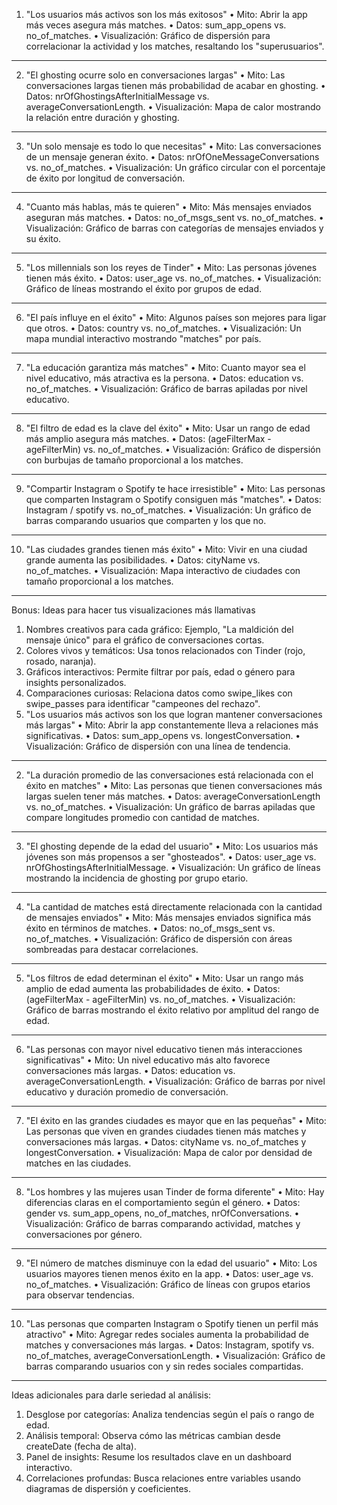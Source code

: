 1. "Los usuarios más activos son los más exitosos"
•	Mito: Abrir la app más veces asegura más matches.
•	Datos: sum_app_opens vs. no_of_matches.
•	Visualización: Gráfico de dispersión para correlacionar la actividad y los matches, resaltando los "superusuarios".
________________________________________
2. "El ghosting ocurre solo en conversaciones largas"
•	Mito: Las conversaciones largas tienen más probabilidad de acabar en ghosting.
•	Datos: nrOfGhostingsAfterInitialMessage vs. averageConversationLength.
•	Visualización: Mapa de calor mostrando la relación entre duración y ghosting.
________________________________________
3. "Un solo mensaje es todo lo que necesitas"
•	Mito: Las conversaciones de un mensaje generan éxito.
•	Datos: nrOfOneMessageConversations vs. no_of_matches.
•	Visualización: Un gráfico circular con el porcentaje de éxito por longitud de conversación.
________________________________________
4. "Cuanto más hablas, más te quieren"
•	Mito: Más mensajes enviados aseguran más matches.
•	Datos: no_of_msgs_sent vs. no_of_matches.
•	Visualización: Gráfico de barras con categorías de mensajes enviados y su éxito.
________________________________________
5. "Los millennials son los reyes de Tinder"
•	Mito: Las personas jóvenes tienen más éxito.
•	Datos: user_age vs. no_of_matches.
•	Visualización: Gráfico de líneas mostrando el éxito por grupos de edad.
________________________________________
6. "El país influye en el éxito"
•	Mito: Algunos países son mejores para ligar que otros.
•	Datos: country vs. no_of_matches.
•	Visualización: Un mapa mundial interactivo mostrando "matches" por país.
________________________________________
7. "La educación garantiza más matches"
•	Mito: Cuanto mayor sea el nivel educativo, más atractiva es la persona.
•	Datos: education vs. no_of_matches.
•	Visualización: Gráfico de barras apiladas por nivel educativo.
________________________________________
8. "El filtro de edad es la clave del éxito"
•	Mito: Usar un rango de edad más amplio asegura más matches.
•	Datos: (ageFilterMax - ageFilterMin) vs. no_of_matches.
•	Visualización: Gráfico de dispersión con burbujas de tamaño proporcional a los matches.
________________________________________
9. "Compartir Instagram o Spotify te hace irresistible"
•	Mito: Las personas que comparten Instagram o Spotify consiguen más "matches".
•	Datos: Instagram / spotify vs. no_of_matches.
•	Visualización: Un gráfico de barras comparando usuarios que comparten y los que no.
________________________________________
10. "Las ciudades grandes tienen más éxito"
•	Mito: Vivir en una ciudad grande aumenta las posibilidades.
•	Datos: cityName vs. no_of_matches.
•	Visualización: Mapa interactivo de ciudades con tamaño proporcional a los matches.
________________________________________
Bonus: Ideas para hacer tus visualizaciones más llamativas
1.	Nombres creativos para cada gráfico: Ejemplo, "La maldición del mensaje único" para el gráfico de conversaciones cortas.
2.	Colores vivos y temáticos: Usa tonos relacionados con Tinder (rojo, rosado, naranja).
3.	Gráficos interactivos: Permite filtrar por país, edad o género para insights personalizados.
4.	Comparaciones curiosas: Relaciona datos como swipe_likes con swipe_passes para identificar "campeones del rechazo".
1. "Los usuarios más activos son los que logran mantener conversaciones más largas"
•	Mito: Abrir la app constantemente lleva a relaciones más significativas.
•	Datos: sum_app_opens vs. longestConversation.
•	Visualización: Gráfico de dispersión con una línea de tendencia.
________________________________________
2. "La duración promedio de las conversaciones está relacionada con el éxito en matches"
•	Mito: Las personas que tienen conversaciones más largas suelen tener más matches.
•	Datos: averageConversationLength vs. no_of_matches.
•	Visualización: Un gráfico de barras apiladas que compare longitudes promedio con cantidad de matches.
________________________________________
3. "El ghosting depende de la edad del usuario"
•	Mito: Los usuarios más jóvenes son más propensos a ser "ghosteados".
•	Datos: user_age vs. nrOfGhostingsAfterInitialMessage.
•	Visualización: Un gráfico de líneas mostrando la incidencia de ghosting por grupo etario.
________________________________________
4. "La cantidad de matches está directamente relacionada con la cantidad de mensajes enviados"
•	Mito: Más mensajes enviados significa más éxito en términos de matches.
•	Datos: no_of_msgs_sent vs. no_of_matches.
•	Visualización: Gráfico de dispersión con áreas sombreadas para destacar correlaciones.
________________________________________
5. "Los filtros de edad determinan el éxito"
•	Mito: Usar un rango más amplio de edad aumenta las probabilidades de éxito.
•	Datos: (ageFilterMax - ageFilterMin) vs. no_of_matches.
•	Visualización: Gráfico de barras mostrando el éxito relativo por amplitud del rango de edad.
________________________________________
6. "Las personas con mayor nivel educativo tienen más interacciones significativas"
•	Mito: Un nivel educativo más alto favorece conversaciones más largas.
•	Datos: education vs. averageConversationLength.
•	Visualización: Gráfico de barras por nivel educativo y duración promedio de conversación.
________________________________________
7. "El éxito en las grandes ciudades es mayor que en las pequeñas"
•	Mito: Las personas que viven en grandes ciudades tienen más matches y conversaciones más largas.
•	Datos: cityName vs. no_of_matches y longestConversation.
•	Visualización: Mapa de calor por densidad de matches en las ciudades.
________________________________________
8. "Los hombres y las mujeres usan Tinder de forma diferente"
•	Mito: Hay diferencias claras en el comportamiento según el género.
•	Datos: gender vs. sum_app_opens, no_of_matches, nrOfConversations.
•	Visualización: Gráfico de barras comparando actividad, matches y conversaciones por género.
________________________________________
9. "El número de matches disminuye con la edad del usuario"
•	Mito: Los usuarios mayores tienen menos éxito en la app.
•	Datos: user_age vs. no_of_matches.
•	Visualización: Gráfico de líneas con grupos etarios para observar tendencias.
________________________________________
10. "Las personas que comparten Instagram o Spotify tienen un perfil más atractivo"
•	Mito: Agregar redes sociales aumenta la probabilidad de matches y conversaciones más largas.
•	Datos: Instagram, spotify vs. no_of_matches, averageConversationLength.
•	Visualización: Gráfico de barras comparando usuarios con y sin redes sociales compartidas.
________________________________________
Ideas adicionales para darle seriedad al análisis:
1.	Desglose por categorías: Analiza tendencias según el país o rango de edad.
2.	Análisis temporal: Observa cómo las métricas cambian desde createDate (fecha de alta).
3.	Panel de insights: Resume los resultados clave en un dashboard interactivo.
4.	Correlaciones profundas: Busca relaciones entre variables usando diagramas de dispersión y coeficientes.


